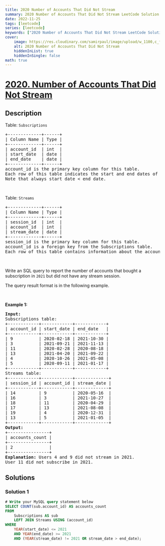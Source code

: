 ```yaml
---
title: 2020 Number of Accounts That Did Not Stream
summary: 2020 Number of Accounts That Did Not Stream LeetCode Solution Explained
date: 2022-11-25
tags: [leetcode]
series: [leetcode]
keywords: ["2020 Number of Accounts That Did Not Stream LeetCode Solution Explained in all languages", "2020 Number of Accounts That Did Not Stream", "LeetCode", "leetcode solution in Python3 C++ Java Go PHP Ruby Swift TypeScript Rust C# JavaScript C", "GeeksforGeeks", "InterviewBit", "Coding Ninjas", "HackerRank", "HackerEarth", "CodeChef", "TopCoder", "AlgoExpert", "freeCodeCamp", "Codeforces", "GitHub", "AtCoder", "Samir Paul"]
cover:
    image: https://res.cloudinary.com/samirpaul/image/upload/w_1100,c_fit,co_rgb:FFFFFF,l_text:Arial_75_bold:2020 Number of Accounts That Did Not Stream - Solution Explained/problem-solving.webp
    alt: 2020 Number of Accounts That Did Not Stream
    hiddenInList: true
    hiddenInSingle: false
math: true
---
```



# [2020. Number of Accounts That Did Not Stream](https://leetcode.com/problems/number-of-accounts-that-did-not-stream)


## Description

<p>Table: <code>Subscriptions</code></p>

<pre>
+-------------+------+
| Column Name | Type |
+-------------+------+
| account_id  | int  |
| start_date  | date |
| end_date    | date |
+-------------+------+
account_id is the primary key column for this table.
Each row of this table indicates the start and end dates of an account&#39;s subscription.
Note that always start_date &lt; end_date.
</pre>

<p>&nbsp;</p>

<p>Table: <code>Streams</code></p>

<pre>
+-------------+------+
| Column Name | Type |
+-------------+------+
| session_id  | int  |
| account_id  | int  |
| stream_date | date |
+-------------+------+
session_id is the primary key column for this table.
account_id is a foreign key from the Subscriptions table.
Each row of this table contains information about the account and the date associated with a stream session.
</pre>

<p>&nbsp;</p>

<p>Write an SQL query to report the number of accounts that bought a subscription in <code>2021</code> but did not have any stream session.</p>

<p>The query result format is in the following example.</p>

<p>&nbsp;</p>
<p><strong class="example">Example 1:</strong></p>

<pre>
<strong>Input:</strong> 
Subscriptions table:
+------------+------------+------------+
| account_id | start_date | end_date   |
+------------+------------+------------+
| 9          | 2020-02-18 | 2021-10-30 |
| 3          | 2021-09-21 | 2021-11-13 |
| 11         | 2020-02-28 | 2020-08-18 |
| 13         | 2021-04-20 | 2021-09-22 |
| 4          | 2020-10-26 | 2021-05-08 |
| 5          | 2020-09-11 | 2021-01-17 |
+------------+------------+------------+
Streams table:
+------------+------------+-------------+
| session_id | account_id | stream_date |
+------------+------------+-------------+
| 14         | 9          | 2020-05-16  |
| 16         | 3          | 2021-10-27  |
| 18         | 11         | 2020-04-29  |
| 17         | 13         | 2021-08-08  |
| 19         | 4          | 2020-12-31  |
| 13         | 5          | 2021-01-05  |
+------------+------------+-------------+
<strong>Output:</strong> 
+----------------+
| accounts_count |
+----------------+
| 2              |
+----------------+
<strong>Explanation:</strong> Users 4 and 9 did not stream in 2021.
User 11 did not subscribe in 2021.
</pre>

## Solutions

### Solution 1

<!-- tabs:start -->

```sql
# Write your MySQL query statement below
SELECT COUNT(sub.account_id) AS accounts_count
FROM
    Subscriptions AS sub
    LEFT JOIN Streams USING (account_id)
WHERE
    YEAR(start_date) <= 2021
    AND YEAR(end_date) >= 2021
    AND (YEAR(stream_date) != 2021 OR stream_date > end_date);
```

<!-- tabs:end -->

<!-- end -->
